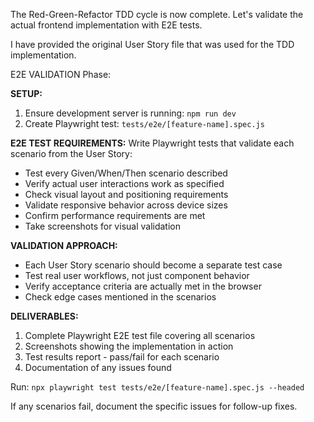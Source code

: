 The Red-Green-Refactor TDD cycle is now complete. Let's validate the actual frontend implementation with E2E tests.

I have provided the original User Story file that was used for the TDD implementation.

E2E VALIDATION Phase:

**SETUP:**

1. Ensure development server is running: `npm run dev`
2. Create Playwright test: `tests/e2e/[feature-name].spec.js`

**E2E TEST REQUIREMENTS:**
Write Playwright tests that validate each scenario from the User Story:

- Test every Given/When/Then scenario described
- Verify actual user interactions work as specified
- Check visual layout and positioning requirements
- Validate responsive behavior across device sizes
- Confirm performance requirements are met
- Take screenshots for visual validation

**VALIDATION APPROACH:**

- Each User Story scenario should become a separate test case
- Test real user workflows, not just component behavior
- Verify acceptance criteria are actually met in the browser
- Check edge cases mentioned in the scenarios

**DELIVERABLES:**

1. Complete Playwright E2E test file covering all scenarios
2. Screenshots showing the implementation in action
3. Test results report - pass/fail for each scenario
4. Documentation of any issues found

Run: `npx playwright test tests/e2e/[feature-name].spec.js --headed`

If any scenarios fail, document the specific issues for follow-up fixes.
